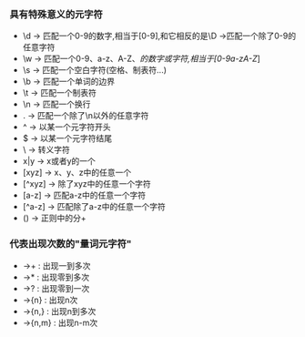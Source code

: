 ### 具有特殊意义的元字符
+ \d -> 匹配一个0-9的数字,相当于[0-9],和它相反的是\D ->匹配一个除了0-9的任意字符
+ \w -> 匹配一个0-9、a-z、A-Z、_的数字或字符,相当于[0-9a-zA-Z_]
+ \s -> 匹配一个空白字符(空格、制表符...)
+ \b -> 匹配一个单词的边界
+ \t -> 匹配一个制表符
+ \n -> 匹配一个换行
+ . -> 匹配一个除了\n以外的任意字符
+ ^ -> 以某一个元字符开头
+ $ -> 以某一个元字符结尾
+ \ -> 转义字符
+ x|y -> x或者y的一个
+ [xyz] -> x、y、z中的任意一个
+ [^xyz] -> 除了xyz中的任意一个字符
+ [a-z] -> 匹配a-z中的任意一个字符
+ [^a-z] -> 匹配除了a-z中的任意一个字符
+ () -> 正则中的分+ 
### 代表出现次数的"量词元字符"
+ ->+ : 出现一到多次
+ ->* : 出现零到多次
+ ->? : 出现零到一次
+ ->{n} : 出现n次
+ ->{n,} : 出现n到多次
+ ->{n,m} : 出现n-m次

